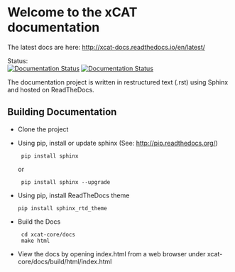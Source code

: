 # Welcome to the xCAT documentation

The latest docs are here: http://xcat-docs.readthedocs.io/en/latest/

Status:   
[![Documentation Status](http://readthedocs.org/projects/xcat-docs/badge/?version=latest)](http://xcat-docs.readthedocs.io/en/latest/?badge=latest)
[![Documentation Status](http://readthedocs.org/projects/xcat-docs/badge/?version=2.11)](http://xcat-docs.readthedocs.io/en/2.11/?badge=2.11)


The documentation project is written in restructured text (.rst) using Sphinx and hosted on ReadTheDocs.

## Building Documentation

* Clone the project

* Using pip, install or update sphinx (See: http://pip.readthedocs.org/)
   ```
    pip install sphinx  
   ```
   or
   ```
    pip install sphinx --upgrade 
   ```

* Using pip, install ReadTheDocs theme
   ```
   pip install sphinx_rtd_theme
   ```

* Build the Docs
   ```
    cd xcat-core/docs
    make html
   ```

* View the docs by opening index.html from a web browser under xcat-core/docs/build/html/index.html
